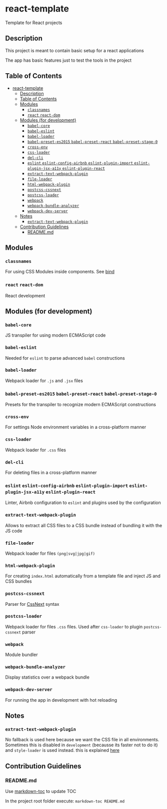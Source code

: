 # react-template
Template for React projects

## Description
This project is meant to contain basic setup for a react applications

The app has basic features just to test the tools in the project

## Table of Contents

- [react-template](#react-template)
  * [Description](#description)
  * [Table of Contents](#table-of-contents)
  * [Modules](#modules)
    + [`classnames`](#classnames)
    + [`react` `react-dom`](#react-react-dom)
  * [Modules (for development)](#modules-for-development)
    + [`babel-core`](#babel-core)
    + [`babel-eslint`](#babel-eslint)
    + [`babel-loader`](#babel-loader)
    + [`babel-preset-es2015` `babel-preset-react` `babel-preset-stage-0`](#babel-preset-es2015-babel-preset-react-babel-preset-stage-0)
    + [`cross-env`](#cross-env)
    + [`css-loader`](#css-loader)
    + [`del-cli`](#del-cli)
    + [`eslint` `eslint-config-airbnb` `eslint-plugin-import` `eslint-plugin-jsx-a11y` `eslint-plugin-react`](#eslint-eslint-config-airbnb-eslint-plugin-import-eslint-plugin-jsx-a11y-eslint-plugin-react)
    + [`extract-text-webpack-plugin`](#extract-text-webpack-plugin)
    + [`file-loader`](#file-loader)
    + [`html-webpack-plugin`](#html-webpack-plugin)
    + [`postcss-cssnext`](#postcss-cssnext)
    + [`postcss-loader`](#postcss-loader)
    + [`webpack`](#webpack)
    + [`webpack-bundle-analyzer`](#webpack-bundle-analyzer)
    + [`webpack-dev-server`](#webpack-dev-server)
  * [Notes](#notes)
    + [`extract-text-webpack-plugin`](#extract-text-webpack-plugin-1)
  * [Contribution Guidelines](#contribution-guidelines)
    + [README.md](#readmemd)

## Modules

### `classnames`
For using CSS Modules inside components. See [bind](https://www.npmjs.com/package/classnames#alternate-bind-version-for-css-modules-)

### `react` `react-dom`
React development

## Modules (for development)

### `babel-core`
JS transpiler for using modern ECMAScript code

### `babel-eslint`
Needed for `eslint` to parse advanced `babel` constructions

### `babel-loader`
Webpack loader for `.js` and `.jsx` files

### `babel-preset-es2015` `babel-preset-react` `babel-preset-stage-0`
Presets for the transpiler to recognize modern ECMAScript constructions

### `cross-env`
For settings Node environment variables in a cross-platform manner

### `css-loader`
Webpack loader for `.css` files

### `del-cli`
For deleting files in a cross-platform manner

### `eslint` `eslint-config-airbnb` `eslint-plugin-import` `eslint-plugin-jsx-a11y` `eslint-plugin-react`
Linter, Airbnb configuration to `eslint` and plugins used by the configuration

### `extract-text-webpack-plugin`
Allows to extract all CSS files to a CSS bundle instead of bundling it with the JS code

### `file-loader`
Webpack loader for files `(png|svg|jpg|gif)`

### `html-webpack-plugin`
For creating `index.html` automatically from a template file and inject JS and CSS bundles

### `postcss-cssnext`
Parser for [CssNext](http://cssnext.io/features/) syntax

### `postcss-loader`
Webpack loader for files `.css` files. Used after `css-loader` to plugin `postcss-cssnext` parser

### `webpack`
Module bundler

### `webpack-bundle-analyzer`
Display statistics over a webpack bundle

### `webpack-dev-server`
For running the app in development with hot reloading

## Notes

### `extract-text-webpack-plugin`
No fallback is used here because we want the CSS file in all environments. Sometimes this is disabled in `development` (becausse its faster not to do it) and `style-loader` is used instead. this is explained [here](https://stackoverflow.com/questions/43403603/why-is-style-loader-used-as-a-fallback-with-webpacks-extractsass-plugin)

## Contribution Guidelines

### README.md
Use [markdown-toc](https://github.com/jonschlinkert/markdown-toc#cli) to update TOC

In the project root folder execute: `markdown-toc README.md`
